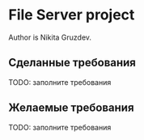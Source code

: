 
# File Server project

Author is Nikita Gruzdev.

## Сделанные требования

TODO: заполните требования

## Желаемые требования

TODO: заполните требования
